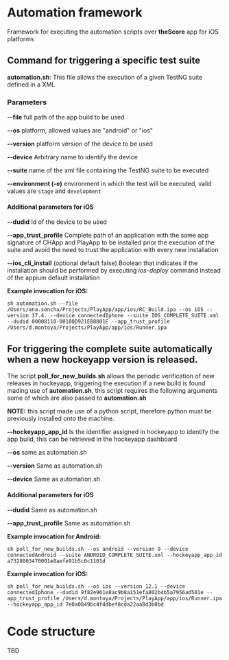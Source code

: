# Automation framework

Framework for executing the automation scripts over **theScore** app for iOS platforms

## Command for triggering a specific test suite

**automation.sh**: This file allows the execution of a given TestNG suite defined in a XML

### Parameters

**--file** full path of the app build to be used

**--os** platform, allowed values are "android" or "ios"

**--version** platform version of the device to be used

**--device** Arbitrary name to identify the device

**--suite** name of the xml file containing the TestNG suite to be executed

**--environment (-e)** environment in which the test will be executed, valid values are `stage` and `development`

#### Additional parameters for iOS
**--dudid** Id of the device to be used

**--app_trust_profile** Complete path of an application with the same app signature of CHApp and PlayApp to be installed prior the execution of the suite and avoid the need to trust the application with every new installation

**--ios_cli_install** (optional default false) Boolean that indicates if the installation should be performed by executing *ios-deploy* command instead of the appium default installation


**Example invocation for iOS:**

`sh automation.sh --file /Users/ana.sencha/Projects/PlayApp/app/ios/RC_Build.ipa --os iOS --version 17.4. --device connectedIphone --suite IOS_COMPLETE_SUITE.xml --dudid 00008110-00180D921EB8801E --app_trust_profile /Users/d.montoya/Projects/PlayApp/app/ios/Runner.ipa`

## For triggering the complete suite automatically when a new hockeyapp version is released.

The script **poll_for_new_builds.sh** allows the periodic verification of new releases in hockeyapp, triggering the execution if a new build is found mading use of **automation.sh**, this script requires the following arguments some of which are also passed to **automation.sh**

**NOTE:** this script made use of a python script, therefore python must be previously installed onto the machine.

**--hockeyapp_app_id** Is the identifier assigned in hockeyapp to identify the app build, this can be retrieved in the hockeyapp dashboard

**--os** same as automation.sh

**--version** Same as automation.sh

**--device** Same as automation.sh

#### Additional parameters for iOS

**--dudid** Same as automation.sh

**--app_trust_profile** Same as automation.sh


**Example invocation for Android:**

`sh poll_for_new_builds.sh --os android --version 9 --device connectedAndroid --suite ANDROID_COMPLETE_SUITE.xml --hockeyapp_app_id a7328003470001e8aefe91b5c0c1101d`

**Example invocation for iOS:**

`sh poll_for_new_builds.sh --os ios --version 12.1 --device connectedIphone --dudid 9f82e961e8ac9b8a151efa802b4b5a7956ad501e --app_trust_profile /Users/d.montoya/Projects/PlayApp/app/ios/Runner.ipa --hockeyapp_app_id 7e0a0849bc4f4dbef8cda22aa8d3b0bd`

# Code structure

TBD



